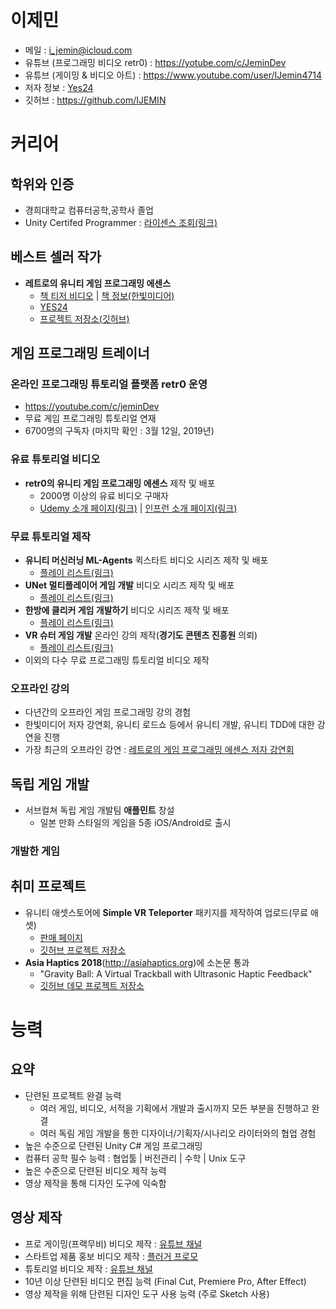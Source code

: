# 이제민
- 메일 : i_jemin@icloud.com
- 유튜브 (프로그래밍 비디오 retr0) : https://yotube.com/c/JeminDev
- 유튜브 (게이밍 & 비디오 아트) : https://www.youtube.com/user/IJemin4714
- 저자 정보 : [Yes24](http://www.yes24.com/24/AuthorFile/Author/248602)
- 깃허브 : https://github.com/IJEMIN

# 커리어

## 학위와 인증
- 경희대학교 컴퓨터공학,공학사 졸업
- Unity Certifed Programmer : [라이센스 조회(링크)](https://www.youracclaim.com/badges/9d4e4c2b-645d-4495-8053-a82046dfaede/public_url)

## 베스트 셀러 작가
- **레트로의 유니티 게임 프로그래밍 에센스**
    - [책 티저 비디오](https://youtu.be/tBkF5il_zPU) | [책 정보(한빛미디어)](http://www.hanbit.co.kr/store/books/look.php?p_code=B3604463061)
    - [YES24](http://www.yes24.com/Product/Goods/69320872)
    - [프로젝트 저장소(깃허브)](https://github.com/IJEMIN/Unity-Programming-Essence)


## 게임 프로그래밍 트레이너

### 온라인 프로그래밍 튜토리얼 플랫폼 **retr0** 운영
- https://youtube.com/c/jeminDev
- 무료 게임 프로그래밍 튜토리얼 연재
- 6700명의 구독자 (마지막 확인 : 3월 12일, 2019년)

### 유료 튜토리얼 비디오
- **retr0의 유니티 게임 프로그래밍 에센스** 제작 및 배포
    - 2000명 이상의 유료 비디오 구매자
    - [Udemy 소개 페이지(링크)](https://www.udemy.com/retr0-unity) | [인프런 소개 페이지(링크)](https://www.inflearn.com/course/유니티-게임-프로그래밍-에센스)

### 무료 튜토리얼 제작
- **유니티 머신러닝 ML-Agents** 퀵스타트 비디오 시리즈 제작 및 배포
    - [플레이 리스트(링크)](https://www.youtube.com/watch?v=twcmguIedhY&list=PLctzObGsrjfwYHL1obWlVdPRbpubkuKWp)
- **UNet 멀티플레이어 게임 개발** 비디오 시리즈 제작 및 배포
    - [플레이 리스트(링크)](https://www.youtube.com/playlist?list=PLctzObGsrjfxQ6A8KX1heuQaNkL5xMA2D)
- **한방에 클리커 게임 개발하기** 비디오 시리즈 제작 및 배포
    - [플레이 리스트(링크)](https://www.youtube.com/playlist?list=PLctzObGsrjfwc6xSh2CT7qD7VMHPgg6fW)
- **VR 슈터 게임 개발** 온라인 강의 제작(**경기도 콘텐츠 진흥원** 의뢰)
    - [플레이 리스트(링크)](https://www.youtube.com/watch?v=NXDDRFzlzIQ&list=PLctzObGsrjfx7qBglqhyWgDwuDAkqSZ6H)
- 이외의 다수 무료 프로그래밍 튜토리얼 비디오 제작

### 오프라인 강의
- 다년간의 오프라인 게임 프로그래밍 강의 경험
- 한빛미디어 저자 강연회, 유니티 로드쇼 등에서 유니티 개발, 유니티 TDD에 대한 강연을 진행
- 가장 최근의 오프라인 강연 : [레트로의 게임 프로그래밍 에센스 저자 강연회](http://www.hanbit.co.kr/store/education/edu_view.html?p_code=S4427455844)

## 독립 게임 개발
- 서브컬쳐 독립 게임 개발팀 **애플민트** 창설
    - 일본 만화 스타일의 게임을 5종 iOS/Android로 출시

### 개발한 게임


## 취미 프로젝트
- 유니티 애셋스토어에 **Simple VR Teleporter** 패키지를 제작하여 업로드(무료 애셋)
    - [판매 페이지](https://assetstore.unity.com/packages/tools/input-management/simple-vr-teleporter-115996)
    - [깃허브 프로젝트 저장소](https://github.com/IJEMIN/Simple-Unity-VR-Teleporter)
- **Asia Haptics 2018**(http://asiahaptics.org)에 소논문 통과
    - "Gravity Ball: A Virtual Trackball with Ultrasonic Haptic Feedback"
    - [깃허브 데모 프로젝트 저장소](https://github.com/IJEMIN/gravityball-shooter)

# 능력

## 요약
- 단련된 프로젝트 완결 능력
    - 여러 게임, 비디오, 서적을 기획에서 개발과 출시까지 모든 부분을 진행하고 완결
    - 여러 독림 게임 개발을 통한 디자이너/기획자/시나리오 라이터와의 협업 경험
- 높은 수준으로 단련된 Unity C# 게임 프로그래밍
- 컴퓨터 공학 필수 능력 : 협업툴 | 버전관리 | 수학 | Unix 도구
- 높은 수준으로 단련된 비디오 제작 능력
- 영상 제작을 통해 디자인 도구에 익숙함


## 영상 제작
- 프로 게이밍(프랙무비) 비디오 제작 : [유튜브 채널](https://www.youtube.com/user/IJemin4714)
- 스타트업 제품 홍보 비디오 제작 : [플러거 프로모](https://www.youtube.com/watch?v=w9dOZ4CdzNc)
- 튜토리얼 비디오 제작 : [유튜브 채널](https://yotube.com/c/JeminDev)
- 10년 이상 단련된 비디오 편집 능력 (Final Cut, Premiere Pro, After Effect)
- 영상 제작을 위해 단련된 디자인 도구 사용 능력 (주로 Sketch 사용)

